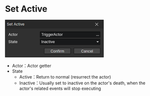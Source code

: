 # Set Active

![](img/setActive-1.png)

- Actor：Actor getter
- State
  - Active：Return to normal (resurrect the actor)
  - Inactive：Usually set to inactive on the actor's death, when the actor's related events will stop executing